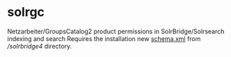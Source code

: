solrgc
======

Netzarbeiter/GroupsCatalog2 product permissions in SolrBridge/Solrsearch indexing and search
Requires the installation new [schema.xml](https://github.com/SnowdogApps/solrgc/blob/master/solrbridge4/schema.xml) from */solrbridge4* directory.
